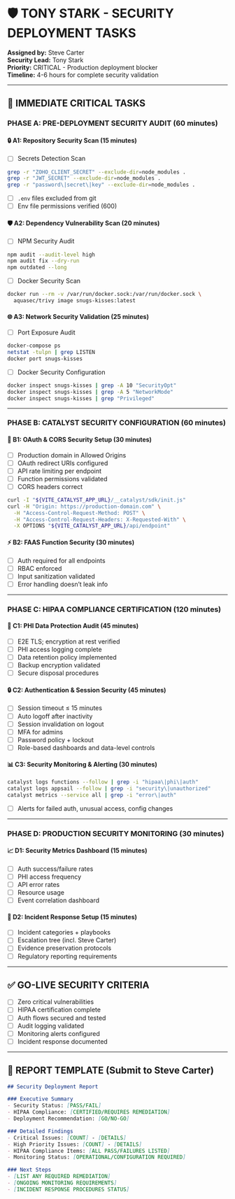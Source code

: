 # 🛡️ TONY STARK - SECURITY DEPLOYMENT TASKS

**Assigned by:** Steve Carter  
**Security Lead:** Tony Stark  
**Priority:** CRITICAL - Production deployment blocker  
**Timeline:** 4-6 hours for complete security validation

---

## 🚨 IMMEDIATE CRITICAL TASKS

### PHASE A: PRE-DEPLOYMENT SECURITY AUDIT (60 minutes)

#### 🔒 A1: Repository Security Scan (15 minutes)
- [ ] Secrets Detection Scan
```bash
grep -r "ZOHO_CLIENT_SECRET" --exclude-dir=node_modules .
grep -r "JWT_SECRET" --exclude-dir=node_modules .
grep -r "password\|secret\|key" --exclude-dir=node_modules .
```
- [ ] `.env` files excluded from git  
- [ ] Env file permissions verified (600)

#### 🛡️ A2: Dependency Vulnerability Scan (20 minutes)
- [ ] NPM Security Audit
```bash
npm audit --audit-level high
npm audit fix --dry-run
npm outdated --long
```
- [ ] Docker Security Scan
```bash
docker run --rm -v /var/run/docker.sock:/var/run/docker.sock \
  aquasec/trivy image snugs-kisses:latest
```

#### 🌐 A3: Network Security Validation (25 minutes)
- [ ] Port Exposure Audit
```bash
docker-compose ps
netstat -tulpn | grep LISTEN
docker port snugs-kisses
```
- [ ] Docker Security Configuration
```bash
docker inspect snugs-kisses | grep -A 10 "SecurityOpt"
docker inspect snugs-kisses | grep -A 5 "NetworkMode"
docker inspect snugs-kisses | grep "Privileged"
```

---

### PHASE B: CATALYST SECURITY CONFIGURATION (60 minutes)

#### 🔐 B1: OAuth & CORS Security Setup (30 minutes)
- [ ] Production domain in Allowed Origins  
- [ ] OAuth redirect URIs configured  
- [ ] API rate limiting per endpoint  
- [ ] Function permissions validated  
- [ ] CORS headers correct
```bash
curl -I "${VITE_CATALYST_APP_URL}/__catalyst/sdk/init.js"
curl -H "Origin: https://production-domain.com" \
  -H "Access-Control-Request-Method: POST" \
  -H "Access-Control-Request-Headers: X-Requested-With" \
  -X OPTIONS "${VITE_CATALYST_APP_URL}/api/endpoint"
```

#### ⚡ B2: FAAS Function Security (30 minutes)
- [ ] Auth required for all endpoints  
- [ ] RBAC enforced  
- [ ] Input sanitization validated  
- [ ] Error handling doesn’t leak info

---

### PHASE C: HIPAA COMPLIANCE CERTIFICATION (120 minutes)

#### 🏥 C1: PHI Data Protection Audit (45 minutes)
- [ ] E2E TLS; encryption at rest verified  
- [ ] PHI access logging complete  
- [ ] Data retention policy implemented  
- [ ] Backup encryption validated  
- [ ] Secure disposal procedures

#### 🔒 C2: Authentication & Session Security (45 minutes)
- [ ] Session timeout ≤ 15 minutes  
- [ ] Auto logoff after inactivity  
- [ ] Session invalidation on logout  
- [ ] MFA for admins  
- [ ] Password policy + lockout  
- [ ] Role-based dashboards and data-level controls

#### 📊 C3: Security Monitoring & Alerting (30 minutes)
```bash
catalyst logs functions --follow | grep -i "hipaa\|phi\|auth"
catalyst logs appsail --follow | grep -i "security\|unauthorized"
catalyst metrics --service all | grep -i "error\|auth"
```
- [ ] Alerts for failed auth, unusual access, config changes

---

### PHASE D: PRODUCTION SECURITY MONITORING (30 minutes)

#### 📈 D1: Security Metrics Dashboard (15 minutes)
- [ ] Auth success/failure rates  
- [ ] PHI access frequency  
- [ ] API error rates  
- [ ] Resource usage  
- [ ] Event correlation dashboard

#### 🚨 D2: Incident Response Setup (15 minutes)
- [ ] Incident categories + playbooks  
- [ ] Escalation tree (incl. Steve Carter)  
- [ ] Evidence preservation protocols  
- [ ] Regulatory reporting requirements

---

## ✅ GO-LIVE SECURITY CRITERIA

- [ ] Zero critical vulnerabilities  
- [ ] HIPAA certification complete  
- [ ] Auth flows secured and tested  
- [ ] Audit logging validated  
- [ ] Monitoring alerts configured  
- [ ] Incident response documented

---

## 📑 REPORT TEMPLATE (Submit to Steve Carter)

```markdown
## Security Deployment Report

### Executive Summary
- Security Status: [PASS/FAIL]
- HIPAA Compliance: [CERTIFIED/REQUIRES REMEDIATION]
- Deployment Recommendation: [GO/NO-GO]

### Detailed Findings
- Critical Issues: [COUNT] - [DETAILS]
- High Priority Issues: [COUNT] - [DETAILS]
- HIPAA Compliance Items: [ALL PASS/FAILURES LISTED]
- Monitoring Status: [OPERATIONAL/CONFIGURATION REQUIRED]

### Next Steps
- [LIST ANY REQUIRED REMEDIATION]
- [ONGOING MONITORING REQUIREMENTS]
- [INCIDENT RESPONSE PROCEDURES STATUS]
```

